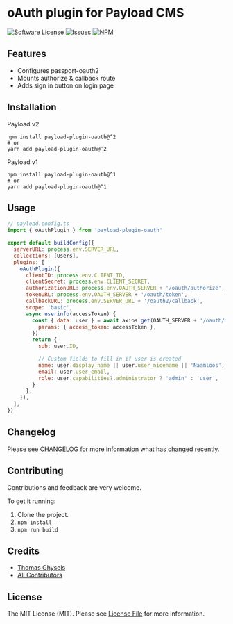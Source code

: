 # oAuth plugin for Payload CMS

<a href="LICENSE">
  <img src="https://img.shields.io/badge/license-MIT-brightgreen.svg" alt="Software License" />
</a>
<a href="https://github.com/thgh/payload-plugin-oauth/issues">
  <img src="https://img.shields.io/github/issues/thgh/payload-plugin-oauth.svg" alt="Issues" />
</a>
<a href="https://npmjs.org/package/payload-plugin-oauth">
  <img src="https://img.shields.io/npm/v/payload-plugin-oauth.svg?style=flat-squar" alt="NPM" />
</a>

## Features

- Configures passport-oauth2
- Mounts authorize & callback route
- Adds sign in button on login page

## Installation

Payload v2

```
npm install payload-plugin-oauth@^2
# or
yarn add payload-plugin-oauth@^2
```

Payload v1

```
npm install payload-plugin-oauth@^1
# or
yarn add payload-plugin-oauth@^1
```

## Usage

```js
// payload.config.ts
import { oAuthPlugin } from 'payload-plugin-oauth'

export default buildConfig({
  serverURL: process.env.SERVER_URL,
  collections: [Users],
  plugins: [
    oAuthPlugin({
      clientID: process.env.CLIENT_ID,
      clientSecret: process.env.CLIENT_SECRET,
      authorizationURL: process.env.OAUTH_SERVER + '/oauth/authorize',
      tokenURL: process.env.OAUTH_SERVER + '/oauth/token',
      callbackURL: process.env.SERVER_URL + '/oauth2/callback',
      scope: 'basic',
      async userinfo(accessToken) {
        const { data: user } = await axios.get(OAUTH_SERVER + '/oauth/me', {
          params: { access_token: accessToken },
        })
        return {
          sub: user.ID,

          // Custom fields to fill in if user is created
          name: user.display_name || user.user_nicename || 'Naamloos',
          email: user.user_email,
          role: user.capabilities?.administrator ? 'admin' : 'user',
        }
      },
    }),
  ],
})
```

## Changelog

Please see [CHANGELOG](CHANGELOG.md) for more information what has changed recently.

## Contributing

Contributions and feedback are very welcome.

To get it running:

1. Clone the project.
2. `npm install`
3. `npm run build`

## Credits

- [Thomas Ghysels](https://github.com/thgh)
- [All Contributors][link-contributors]

## License

The MIT License (MIT). Please see [License File](LICENSE) for more information.

[link-contributors]: ../../contributors
